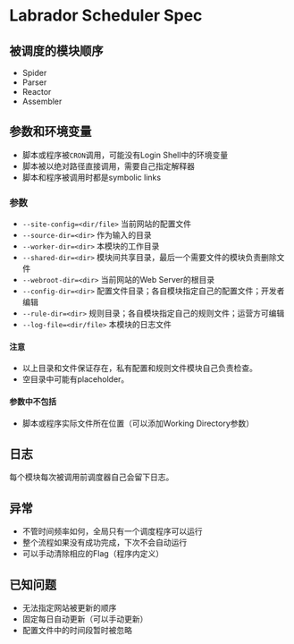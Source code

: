 # Labrador Scheduler Spec

## 被调度的模块顺序

* Spider
* Parser
* Reactor
* Assembler

## 参数和环境变量

* 脚本或程序被`CRON`调用，可能没有Login Shell中的环境变量
* 脚本被以绝对路径直接调用，需要自己指定解释器
* 脚本和程序被调用时都是symbolic links

### 参数

* `--site-config=<dir/file>` 当前网站的配置文件
* `--source-dir=<dir>` 作为输入的目录
* `--worker-dir=<dir>` 本模块的工作目录
* `--shared-dir=<dir>` 模块间共享目录，最后一个需要文件的模块负责删除文件
* `--webroot-dir=<dir>` 当前网站的Web Server的根目录
* `--config-dir=<dir>` 配置文件目录；各自模块指定自己的配置文件；开发者编辑
* `--rule-dir=<dir>` 规则目录；各自模块指定自己的规则文件；运营方可编辑
* `--log-file=<dir/file>` 本模块的日志文件

#### 注意
* 以上目录和文件保证存在，私有配置和规则文件模块自己负责检查。
* 空目录中可能有placeholder。

#### 参数中不包括

- 脚本或程序实际文件所在位置（可以添加Working Directory参数）

## 日志

每个模块每次被调用前调度器自己会留下日志。

## 异常

* 不管时间频率如何，全局只有一个调度程序可以运行
* 整个流程如果没有成功完成，下次不会自动运行
* 可以手动清除相应的Flag（程序内定义）

## 已知问题

* 无法指定网站被更新的顺序
* 固定每日自动更新（可以手动更新）
* 配置文件中的时间段暂时被忽略
